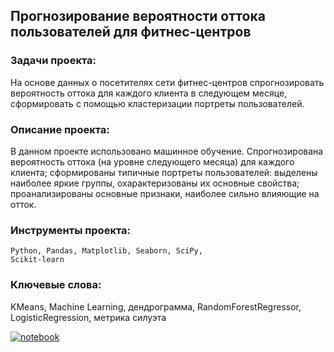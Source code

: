 ## Прогнозирование вероятности оттока пользователей для фитнес-центров

### Задачи проекта:
На основе данных о посетителях сети фитнес-центров спрогнозировать вероятность оттока для каждого клиента в следующем месяце, сформировать с помощью кластеризации портреты пользователей.

### Описание проекта:
В данном проекте использовано машинное обучение. Спрогнозирована вероятность оттока (на уровне следующего месяца) для каждого клиента;
сформированы типичные портреты пользователей: выделены наиболее яркие группы, охарактеризованы их основные свойства;
проанализированы основные признаки, наиболее сильно влияющие на отток.

### Инструменты проекта:
<code>Python, Pandas, Matplotlib, Seaborn, SciPy, Scikit-learn</code>

### Ключевые слова:
KMeans, Machine Learning, дендрограмма, RandomForestRegressor, LogisticRegression, метрика силуэта

[![notebook](https://custom-icon-badges.herokuapp.com/badge/Notebook-24292f.svg?logo=jupyter&style=for-the-badge)](/customer-churn-prediction.ipynb)



